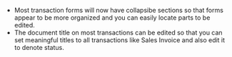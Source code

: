- Most transaction forms will now have collapsibe sections so that forms appear to be more organized and you can easily locate parts to be edited.
- The document title on most transactions can be edited so that you can set meaningful titles to all transactions like Sales Invoice and also edit it to denote status.

